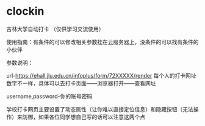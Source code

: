 # clockin
吉林大学自动打卡
（仅供学习交流使用）

使用指南：有条件的可以修改相关参数挂在云服务器上，没条件的可以找有条件的小伙伴

参数说明：

url-https://ehall.jlu.edu.cn/infoplus/form/72XXXXX/render
每个人的打卡网址数字不一样，具体可以去打卡页面——浏览器打开——查看网址

username,password-你的账号密码

学校打卡网页主要设置了动态属性（让你难以直接定位信息）和隐藏按钮（无法操作）来防御，如果各位同学想自己写的话可以注意这两个点
